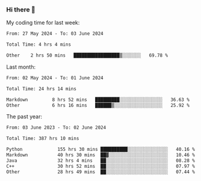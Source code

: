 ### Hi there 👋

My coding time for last week:

<!--START_SECTION:week-->

```txt
From: 27 May 2024 - To: 03 June 2024

Total Time: 4 hrs 4 mins

Other    2 hrs 50 mins   █████████████████▒░░░░░░░   69.78 %
```

<!--END_SECTION:week-->

Last month:

<!--START_SECTION:month-->

```txt
From: 02 May 2024 - To: 01 June 2024

Total Time: 24 hrs 14 mins

Markdown         8 hrs 52 mins   █████████░░░░░░░░░░░░░░░░   36.63 %
Other            6 hrs 16 mins   ██████▒░░░░░░░░░░░░░░░░░░   25.92 %
```

<!--END_SECTION:month-->

The past year:

<!--START_SECTION:year-->

```txt
From: 03 June 2023 - To: 02 June 2024

Total Time: 387 hrs 10 mins

Python             155 hrs 30 mins ██████████░░░░░░░░░░░░░░░   40.16 %
Markdown           40 hrs 30 mins  ██▓░░░░░░░░░░░░░░░░░░░░░░   10.46 %
Java               32 hrs 4 mins   ██░░░░░░░░░░░░░░░░░░░░░░░   08.28 %
C++                30 hrs 52 mins  ██░░░░░░░░░░░░░░░░░░░░░░░   07.97 %
Other              28 hrs 49 mins  ██░░░░░░░░░░░░░░░░░░░░░░░   07.44 %
```

<!--END_SECTION:year-->
